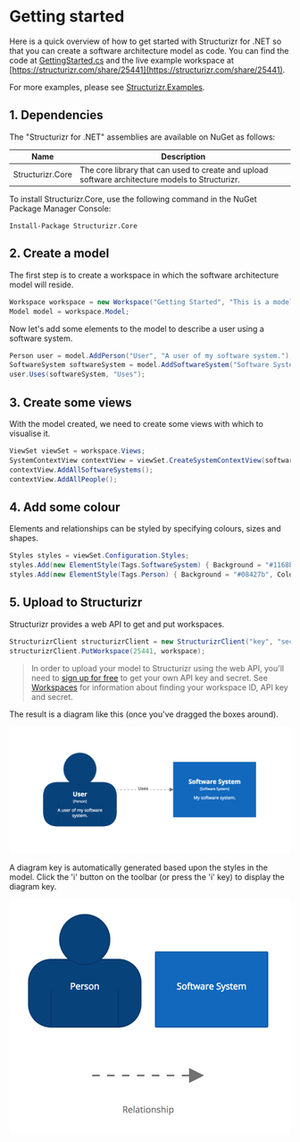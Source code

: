 # Getting started

Here is a quick overview of how to get started with Structurizr for .NET so that you can create a software architecture model as code. You can find the code at [GettingStarted.cs](https://github.com/structurizr/dotnet/blob/master/Structurizr.Examples/GettingStarted.cs) and the live example workspace at [https://structurizr.com/share/25441](https://structurizr.com/share/25441).

For more examples, please see [Structurizr.Examples](https://github.com/structurizr/dotnet/tree/master/Structurizr.Examples).

## 1. Dependencies

The "Structurizr for .NET" assemblies are available on NuGet as follows:

Name                                          | Description
-------------------------------------------   | -------------------------------------------------------------------------------------------------------------------------
Structurizr.Core | The core library that can used to create and upload software architecture models to Structurizr.

To install Structurizr.Core, use the following command in the NuGet Package Manager Console:

```
Install-Package Structurizr.Core
```

## 2. Create a model

The first step is to create a workspace in which the software architecture model will reside.

```c#
Workspace workspace = new Workspace("Getting Started", "This is a model of my software system.");
Model model = workspace.Model;
```

Now let's add some elements to the model to describe a user using a software system.

```c#
Person user = model.AddPerson("User", "A user of my software system.");
SoftwareSystem softwareSystem = model.AddSoftwareSystem("Software System", "My software system.");
user.Uses(softwareSystem, "Uses");
```

## 3. Create some views

With the model created, we need to create some views with which to visualise it.

```c#
ViewSet viewSet = workspace.Views;
SystemContextView contextView = viewSet.CreateSystemContextView(softwareSystem, "context", "An example of a System Context diagram.");
contextView.AddAllSoftwareSystems();
contextView.AddAllPeople();
```

## 4. Add some colour

Elements and relationships can be styled by specifying colours, sizes and shapes.

```c#
Styles styles = viewSet.Configuration.Styles;
styles.Add(new ElementStyle(Tags.SoftwareSystem) { Background = "#1168bd", Color = "#ffffff" });
styles.Add(new ElementStyle(Tags.Person) { Background = "#08427b", Color = "#ffffff", Shape = Shape.Person });
```

## 5. Upload to Structurizr

Structurizr provides a web API to get and put workspaces.

```c#
StructurizrClient structurizrClient = new StructurizrClient("key", "secret");
structurizrClient.PutWorkspace(25441, workspace);
```

> In order to upload your model to Structurizr using the web API, you'll need to [sign up for free](https://structurizr.com/signup) to get your own API key and secret. See [Workspaces](https://structurizr.com/help/workspaces) for information about finding your workspace ID, API key and secret.

The result is a diagram like this (once you've dragged the boxes around).

![Getting Started with Structurizr for .NET](images/getting-started.png)

A diagram key is automatically generated based upon the styles in the model. Click the 'i' button on the toolbar (or press the 'i' key) to display the diagram key.

![A diagram key](images/getting-started-diagram-key.png)